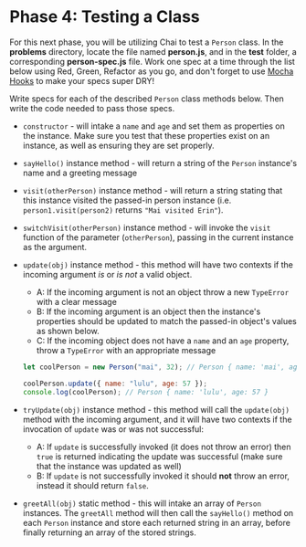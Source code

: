 # Phase 4: Testing a Class

For this next phase, you will be utilizing Chai to test a `Person` class. In the
__problems__ directory, locate the file named __person.js__, and in the
__test__ folder, a corresponding __person-spec.js__ file. Work one spec at a
time through the list below using Red, Green, Refactor as you go, and don't
forget to use [Mocha Hooks][mocha-hooks] to make your specs super DRY!

Write specs for each of the described `Person` class methods below. Then write
the code needed to pass those specs.

- `constructor` - will intake a `name` and `age` and set them as properties on
  the instance. Make sure you test that these properties exist on an instance,
  as well as ensuring they are set properly.
- `sayHello()` instance method - will return a string of the `Person` instance's
  name and a greeting message
- `visit(otherPerson)` instance method - will return a string stating that this
  instance visited the passed-in person instance (i.e. `person1.visit(person2)`
  returns `"Mai visited Erin"`).
- `switchVisit(otherPerson)` instance method - will invoke the `visit` function
  of the parameter (`otherPerson`), passing in the current instance as the
  argument.
- `update(obj)` instance method - this method will have two contexts if the
  incoming argument _is_ or _is not_ a valid object.
  - A: If the incoming argument is not an object throw a new `TypeError` with a
    clear message
  - B: If the incoming argument is an object then the instance's properties
    should be updated to match the passed-in object's values as shown below.
  - C: If the incoming object does not have a `name` and an `age` property,
    throw a `TypeError` with an appropriate message

  ```js
  let coolPerson = new Person("mai", 32); // Person { name: 'mai', age: 32 }

  coolPerson.update({ name: "lulu", age: 57 });
  console.log(coolPerson); // Person { name: 'lulu', age: 57 }
  ```

- `tryUpdate(obj)` instance method - this method will call the `update(obj)`
  method with the incoming argument, and it will have two contexts if the
  invocation of `update` was or was not successful:
  - A: If `update` is successfully invoked (it does not throw an error) then
    `true` is returned indicating the update was successful (make sure that the
    instance was updated as well)
  - B: If `update` is not successfully invoked it should **not** throw
    an error, instead it should return `false`.
- `greetAll(obj)` static method - this will intake an array of `Person`
  instances. The `greetAll` method will then call the `sayHello()` method on
  each `Person` instance and store each returned string in an array, before
  finally returning an array of the stored strings.

[mocha-hooks]: https://mochajs.org/#hooks
